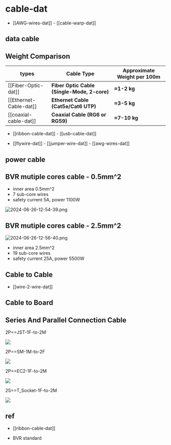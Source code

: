 
# cable-dat

- [[AWG-wires-dat]] - [[cable-warp-dat]]

## data cable 

## Weight Comparison

| types                  | Cable Type                                  | Approximate Weight per 100m |
| ---------------------- | ------------------------------------------- | --------------------------- |
| [[Fiber-Optic-dat]]    | **Fiber Optic Cable (Single-Mode, 2-core)** | **≈1-2 kg**                 |
| [[Ethernet-Cable-dat]] | **Ethernet Cable (Cat5e/Cat6 UTP)**         | **≈3-5 kg**                 |
| [[coaxial-cable-dat]]  | **Coaxial Cable (RG6 or RG59)**             | **≈7-10 kg**                |



- [[ribbon-cable-dat]] - [[usb-cable-dat]]

- [[flywire-dat]] - [[jumper-wire-dat]] - [[awg-wires-dat]]



## power cable 

## BVR mutiple cores cable - 0.5mm^2 

- inner area 0.5mm^2
- 7 sub-core wires 
- safety current 5A, power 1100W 

![2024-06-26-12-54-39.png](2024-06-26-12-54-39.png)


## BVR mutiple cores cable - 2.5mm^2 

![2024-06-26-12-56-40.png](2024-06-26-12-56-40.png)

- inner area 2.5mm^2
- 19 sub-core wires 
- safety current 25A, power 5500W 


## Cable to Cable 

- [[wire-2-wire-dat]]

## Cable to Board 

## Series And Parallel Connection Cable  

2P==JST-1F-to-2M

![](2025-05-12-14-09-23.png)

2P==SM-1M-to-2F

![](2025-05-12-18-56-25.png)

2P==EC2-1F-to-2M

![](2025-05-12-14-10-04.png)

2S==T_Socket-1F-to-2M

![](2025-05-12-14-11-12.png)




## ref 

- [[ribbon-cable-dat]]

- BVR standard 